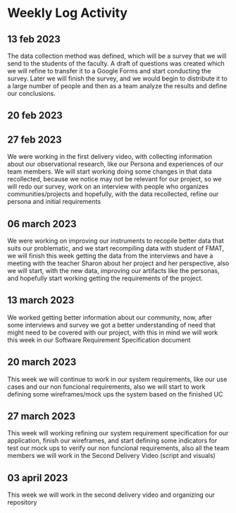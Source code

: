 # Weekly Log Activity

## 13 feb 2023

The data collection method was defined, which will be a survey that we will send to the students of the faculty. A draft of questions was created which we will refine to transfer it to a Google Forms and start conducting the survey.
Later we will finish the survey, and we would begin to distribute it to a large number of people and then as a team analyze the results and define our conclusions.

## 20 feb 2023

## 27 feb 2023

We were working in the first delivery video, with collecting information about our observational research, like our Persona and experiences of our team members. We will start working doing some changes in that data recollected, because we notice may not be relevant for our project, so we will redo our survey, work on an interview with people who organizes communities/projects and hopefully, with the data recollected, refine our persona and initial requirements

## 06 march 2023

We were working on improving our instruments to recopile better data that suits our problematic, and we start recompiling data with student of FMAT, we will finish this week getting the data from the interviews and have a meeting with the teacher Sharon about her project and her perspective, also we will start, with the new data, improving our artifacts like the personas, and hopefully start working getting the requirements of the project.

## 13 march 2023

We worked getting better information about our community, now, after some interviews and survey we got a better understanding of need that might need to be covered with our project, with this in mind we will work this week in our Software Requirement Specification document

## 20 march 2023

This week we will continue to work in our system requirements, like our use cases and our non funcional requirements, also we will start to work defining some wireframes/mock ups the system based on the finished UC

## 27 march 2023

This week will working refining our system requirement specification for our application, finish our wireframes, and start defining some indicators for test our mock ups to verify our non funcional requirements, also all the team members we will work in the Second Delivery Video (script and visuals)

## 03 april 2023

This week we will work in the second delivery video and organizing our repository

